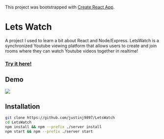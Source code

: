 This project was bootstrapped with [Create React App](https://github.com/facebook/create-react-app).

# Lets Watch

A project I used to learn a bit about React and Node/Express. LetsWatch is a synchronized Youtube viewing platform
that allows users to create and join rooms where they can watch Youtube videos together in realtime!

### [Try it here!](https://letswatch9897.herokuapp.com/)

## Demo

![](./README_assets/LetsWatchGif.gif)

## Installation

```bash
git clone https://github.com/justinj9897/LetsWatch
cd LetsWatch
npm install && npm --prefix ./server install
npm start && npm --prefix ./server start
```
